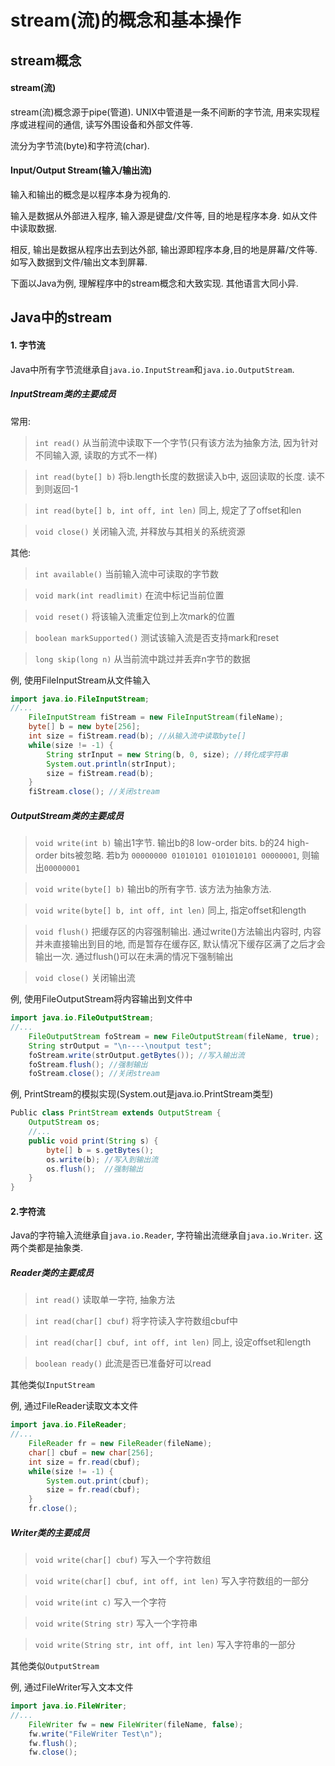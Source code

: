 # stream(流)的概念和基本操作
## stream概念
#### stream(流)
stream(流)概念源于pipe(管道). UNIX中管道是一条不间断的字节流, 用来实现程序或进程间的通信, 读写外围设备和外部文件等.

流分为字节流(byte)和字符流(char).

#### Input/Output Stream(输入/输出流)
输入和输出的概念是以程序本身为视角的.

输入是数据从外部进入程序, 输入源是键盘/文件等, 目的地是程序本身. 如从文件中读取数据.

相反, 输出是数据从程序出去到达外部, 输出源即程序本身,目的地是屏幕/文件等. 如写入数据到文件/输出文本到屏幕.

下面以Java为例, 理解程序中的stream概念和大致实现. 其他语言大同小异.

## Java中的stream
#### 1. 字节流

Java中所有字节流继承自`java.io.InputStream`和`java.io.OutputStream`.

##### InputStream类的主要成员

常用:

>`int read()` 从当前流中读取下一个字节(只有该方法为抽象方法, 因为针对不同输入源, 读取的方式不一样)

>`int read(byte[] b)` 将b.length长度的数据读入b中, 返回读取的长度. 读不到则返回-1

>`int read(byte[] b, int off, int len)` 同上, 规定了了offset和len

>`void close()` 关闭输入流, 并释放与其相关的系统资源


其他:
>`int available()` 当前输入流中可读取的字节数

>`void mark(int readlimit)` 在流中标记当前位置

>`void reset()` 将该输入流重定位到上次mark的位置

>`boolean markSupported()` 测试该输入流是否支持mark和reset

>`long skip(long n)` 从当前流中跳过并丢弃n字节的数据

例, 使用FileInputStream从文件输入
```Java
import java.io.FileInputStream;
//...
	FileInputStream fiStream = new FileInputStream(fileName);
	byte[] b = new byte[256];		
	int size = fiStream.read(b); //从输入流中读取byte[]
	while(size != -1) {
		String strInput = new String(b, 0, size); //转化成字符串
		System.out.println(strInput); 
		size = fiStream.read(b);
	}
	fiStream.close(); //关闭stream
```

##### OutputStream类的主要成员

>`void write(int b)` 输出1字节. 输出b的8 low-order bits. b的24 high-order bits被忽略. 若b为 `00000000 01010101 0101010101 00000001`, 则输出`00000001`

>`void write(byte[] b)` 输出b的所有字节. 该方法为抽象方法.

>`void write(byte[] b, int off, int len)` 同上, 指定offset和length

>`void flush()` 把缓存区的内容强制输出. 通过write()方法输出内容时, 内容并未直接输出到目的地, 而是暂存在缓存区, 默认情况下缓存区满了之后才会输出一次. 通过flush()可以在未满的情况下强制输出

>`void close()` 关闭输出流

例, 使用FileOutputStream将内容输出到文件中
```Java
import java.io.FileOutputStream;
//...
	FileOutputStream foStream = new FileOutputStream(fileName, true);
	String strOutput = "\n----\noutput test";
	foStream.write(strOutput.getBytes()); //写入输出流
	foStream.flush(); //强制输出
	foStream.close(); //关闭stream
```
例, PrintStream的模拟实现(System.out是java.io.PrintStream类型)
```Java
Public class PrintStream extends OutputStream {
    OutputStream os;
    //...
    public void print(String s) {
        byte[] b = s.getBytes();
        os.write(b); //写入到输出流
        os.flush();  //强制输出
    }
}
``` 

#### 2.字符流

Java的字符输入流继承自`java.io.Reader`, 字符输出流继承自`java.io.Writer`. 这两个类都是抽象类.

##### Reader类的主要成员
>`int read()` 读取单一字符, 抽象方法

>`int read(char[] cbuf)` 将字符读入字符数组cbuf中

>`int read(char[] cbuf, int off, int len)` 同上, 设定offset和length

>`boolean ready()` 此流是否已准备好可以read

其他类似`InputStream`

例, 通过FileReader读取文本文件
```Java
import java.io.FileReader;
//...
    FileReader fr = new FileReader(fileName);
	char[] cbuf = new char[256]; 
	int size = fr.read(cbuf);
	while(size != -1) {
		System.out.print(cbuf);
		size = fr.read(cbuf);
	}
	fr.close();
```

##### Writer类的主要成员
>`void write(char[] cbuf)` 写入一个字符数组

>`void write(char[] cbuf, int off, int len)` 写入字符数组的一部分

>`void write(int c)` 写入一个字符

>`void write(String str)` 写入一个字符串

>`void write(String str, int off, int len)` 写入字符串的一部分

其他类似`OutputStream`

例, 通过FileWriter写入文本文件
```Java
import java.io.FileWriter;
//...
	FileWriter fw = new FileWriter(fileName, false);
	fw.write("FileWriter Test\n");
	fw.flush();
	fw.close();
```
